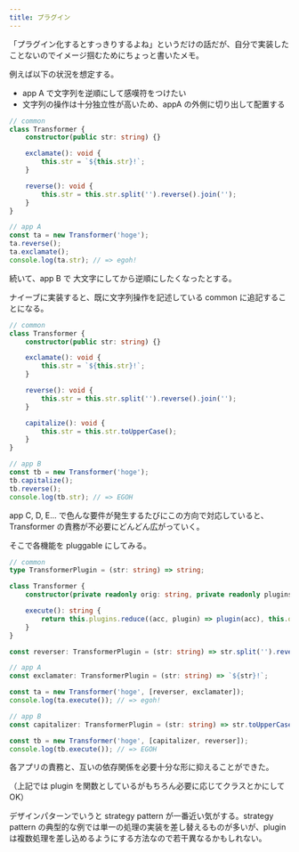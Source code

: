 ```yaml
---
title: プラグイン
---
```


「プラグイン化するとすっきりするよね」というだけの話だが、自分で実装したことないのでイメージ掴むためにちょっと書いたメモ。

例えば以下の状況を想定する。

- app A で文字列を逆順にして感嘆符をつけたい
- 文字列の操作は十分独立性が高いため、appA の外側に切り出して配置する

```typescript
// common
class Transformer {
	constructor(public str: string) {}

	exclamate(): void {
		this.str = `${this.str}!`;
	}

	reverse(): void {
		this.str = this.str.split('').reverse().join('');
	}
}

// app A
const ta = new Transformer('hoge');
ta.reverse();
ta.exclamate();
console.log(ta.str); // => egoh!
```

続いて、app B で 大文字にしてから逆順にしたくなったとする。

ナイーブに実装すると、既に文字列操作を記述している common に追記することになる。

```typescript
// common
class Transformer {
	constructor(public str: string) {}

	exclamate(): void {
		this.str = `${this.str}!`;
	}

	reverse(): void {
		this.str = this.str.split('').reverse().join('');
	}

	capitalize(): void {
		this.str = this.str.toUpperCase();
	}
}

// app B
const tb = new Transformer('hoge');
tb.capitalize();
tb.reverse();
console.log(tb.str); // => EGOH
```

app C, D, E... で色んな要件が発生するたびにこの方向で対応していると、Transformer の責務が不必要にどんどん広がっていく。

そこで各機能を pluggable にしてみる。

```typescript
// common
type TransformerPlugin = (str: string) => string;

class Transformer {
	constructor(private readonly orig: string, private readonly plugins: TransformerPlugin[]) {}

	execute(): string {
		return this.plugins.reduce((acc, plugin) => plugin(acc), this.orig);
	}
}

const reverser: TransformerPlugin = (str: string) => str.split('').reverse().join('');

// app A
const exclamater: TransformerPlugin = (str: string) => `${str}!`;

const ta = new Transformer('hoge', [reverser, exclamater]);
console.log(ta.execute()); // => egoh!

// app B
const capitalizer: TransformerPlugin = (str: string) => str.toUpperCase();

const tb = new Transformer('hoge', [capitalizer, reverser]);
console.log(tb.execute()); // => EGOH
```

各アプリの責務と、互いの依存関係を必要十分な形に抑えることができた。

（上記では plugin を関数としているがもちろん必要に応じてクラスとかにして OK）

デザインパターンでいうと strategy pattern が一番近い気がする。strategy pattern の典型的な例では単一の処理の実装を差し替えるものが多いが、plugin は複数処理を差し込めるようにする方法なので若干異なるかもしれない。
